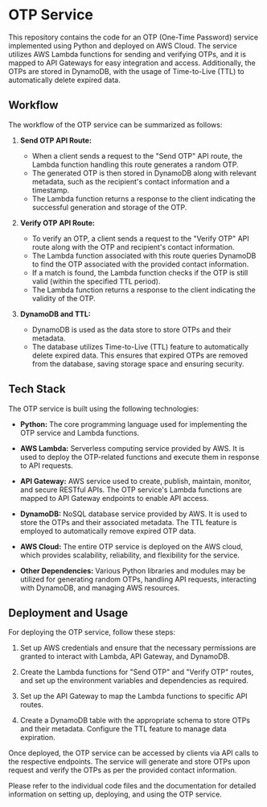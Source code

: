 # OTP Service

This repository contains the code for an OTP (One-Time Password) service implemented using Python and deployed on AWS Cloud. The service utilizes AWS Lambda functions for sending and verifying OTPs, and it is mapped to API Gateways for easy integration and access. Additionally, the OTPs are stored in DynamoDB, with the usage of Time-to-Live (TTL) to automatically delete expired data.

## Workflow

The workflow of the OTP service can be summarized as follows:

1. **Send OTP API Route:**
   - When a client sends a request to the "Send OTP" API route, the Lambda function handling this route generates a random OTP.
   - The generated OTP is then stored in DynamoDB along with relevant metadata, such as the recipient's contact information and a timestamp.
   - The Lambda function returns a response to the client indicating the successful generation and storage of the OTP.

2. **Verify OTP API Route:**
   - To verify an OTP, a client sends a request to the "Verify OTP" API route along with the OTP and recipient's contact information.
   - The Lambda function associated with this route queries DynamoDB to find the OTP associated with the provided contact information.
   - If a match is found, the Lambda function checks if the OTP is still valid (within the specified TTL period).
   - The Lambda function returns a response to the client indicating the validity of the OTP.

3. **DynamoDB and TTL:**
   - DynamoDB is used as the data store to store OTPs and their metadata.
   - The database utilizes Time-to-Live (TTL) feature to automatically delete expired data. This ensures that expired OTPs are removed from the database, saving storage space and ensuring security.

## Tech Stack

The OTP service is built using the following technologies:

- **Python:** The core programming language used for implementing the OTP service and Lambda functions.

- **AWS Lambda:** Serverless computing service provided by AWS. It is used to deploy the OTP-related functions and execute them in response to API requests.

- **API Gateway:** AWS service used to create, publish, maintain, monitor, and secure RESTful APIs. The OTP service's Lambda functions are mapped to API Gateway endpoints to enable API access.

- **DynamoDB:** NoSQL database service provided by AWS. It is used to store the OTPs and their associated metadata. The TTL feature is employed to automatically remove expired OTP data.

- **AWS Cloud:** The entire OTP service is deployed on the AWS cloud, which provides scalability, reliability, and flexibility for the service.

- **Other Dependencies:** Various Python libraries and modules may be utilized for generating random OTPs, handling API requests, interacting with DynamoDB, and managing AWS resources.

## Deployment and Usage

For deploying the OTP service, follow these steps:

1. Set up AWS credentials and ensure that the necessary permissions are granted to interact with Lambda, API Gateway, and DynamoDB.

2. Create the Lambda functions for "Send OTP" and "Verify OTP" routes, and set up the environment variables and dependencies as required.

3. Set up the API Gateway to map the Lambda functions to specific API routes.

4. Create a DynamoDB table with the appropriate schema to store OTPs and their metadata. Configure the TTL feature to manage data expiration.

Once deployed, the OTP service can be accessed by clients via API calls to the respective endpoints. The service will generate and store OTPs upon request and verify the OTPs as per the provided contact information.

Please refer to the individual code files and the documentation for detailed information on setting up, deploying, and using the OTP service.
